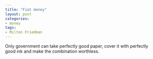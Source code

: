 ```yaml
---
title: "Fiat money"
layout: post
categories:
- money
tags:
- Milton Friedman
---
```


Only government can take perfectly good paper, cover it with perfectly good ink and make the combination worthless.